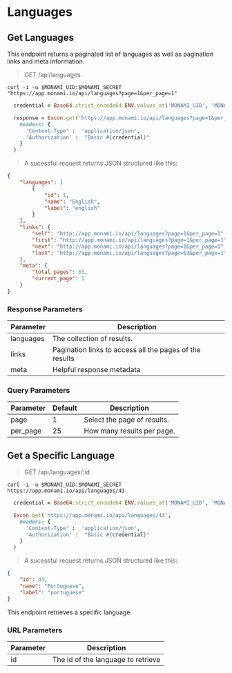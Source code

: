 # Languages

## Get Languages

This endpoint returns a paginated list of languages as well as pagination links and meta information.

> GET /api/languages

```shell
curl -i -u $MONAMI_UID:$MONAMI_SECRET "https://app.monami.io/api/languages?page=1&per_page=1"
```

```ruby
  credential = Base64.strict_encode64 ENV.values_at('MONAMI_UID', 'MONAMI_SECRET').join(':')

  response = Excon.get('https://app.monami.io/api/languages?page=1&per_page=1',
    headers: {
      'Content-Type' :  'application/json',
      'Authorization' :  "Basic #{credential}"
    }
  )
```

> A sucessful request returns JSON structured like this:

```json
{
    "languages": [
        {
            "id": 1,
            "name": "English",
            "label": "english"
        }
    ],
    "links": {
        "self": "http://app.monami.io/api/languages?page=1&per_page=1",
        "first": "http://app.monami.io/api/languages?page=1&per_page=1",
        "next": "http://app.monami.io/api/languages?page=2&per_page=1",
        "last": "http://app.monami.io/api/languages?page=63&per_page=1"
    },
    "meta": {
        "total_pages": 63,
        "current_page": 1
    }
}
```

### Response Parameters

| Parameter         | Description                                             |
| ----------------- | ------------------------------------------------------- |
| languages         | The collection of results.                              |
| links             | Pagination links to access all the pages of the results |
| meta              | Helpful response metadata                               |

### Query Parameters

| Parameter | Default | Description                 |
| --------- | ------- | --------------------------- |
| page      | 1       | Select the page of results. |
| per_page  | 25      | How many results per page.  |

<!-- <aside class="success">
Remember — the info!
</aside> -->

## Get a Specific Language

> GET /api/languages/:id

```shell
curl -i -u $MONAMI_UID:$MONAMI_SECRET https://app.monami.io/api/languages/43
```

```ruby
  credential = Base64.strict_encode64 ENV.values_at('MONAMI_UID', 'MONAMI_SECRET').join(':')

  Excon.get('https://app.monami.io/api/languages/43',
    headers: {
      'Content-Type' :  'application/json',
      'Authorization' :  "Basic #{credential}"
    }
  )
```

> A sucessful request returns JSON structured like this:

```json
{
    "id": 43,
    "name": "Portuguese",
    "label": "portuguese"
}
```

This endpoint retrieves a specific language.

<!-- <aside class="warning">Inside HTML code blocks like this one, you can't use Markdown, so use <code>&lt;code&gt;</code> blocks to denote code.</aside> -->

### URL Parameters

| Parameter | Description                              |
| --------- | ---------------------------------------- |
| id        | The id of the language to retrieve       |
